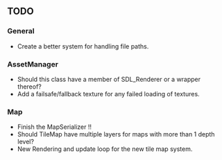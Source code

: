 ## TODO
### General
- Create a better system for handling file paths.

### AssetManager
- Should this class have a member of SDL_Renderer or a wrapper thereof?
- Add a failsafe/fallback texture for any failed loading of textures.

### Map
- Finish the MapSerializer !!
- Should TileMap have multiple layers for maps with more than 1 depth level? 
- New Rendering and update loop for the new tile map system.